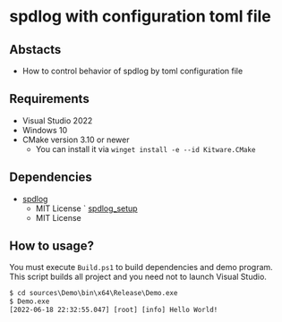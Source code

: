 # spdlog with configuration toml file

## Abstacts

* How to control behavior of spdlog by toml configuration file

## Requirements

* Visual Studio 2022
* Windows 10
* CMake version 3.10 or newer
  * You can install it via `winget install -e --id Kitware.CMake`

## Dependencies

* [spdlog](https://github.com/gabime/spdlog)
  * MIT License
` [spdlog_setup](https://github.com/guangie88/spdlog_setup)
  * MIT License

## How to usage?

You must execute `Build.ps1` to build dependencies and demo program.<br>
This script builds all project and you need not to launch Visual Studio.

````cmd
$ cd sources\Demo\bin\x64\Release\Demo.exe
$ Demo.exe
[2022-06-18 22:32:55.047] [root] [info] Hello World!
````
